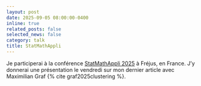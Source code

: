 ```yaml
---
layout: post
date: 2025-09-05 08:00:00-0400
inline: true
related_posts: false
selected_news: false
category: talk
title: StatMathAppli
---
```

Je participerai à la conférence <a href="https://statmathappli.mathnum.inrae.fr/fr/">StatMathAppli 2025</a> à Fréjus, en France.
J’y donnerai une présentation le vendredi sur mon dernier article avec Maximilian Graf {% cite graf2025clustering %}.
